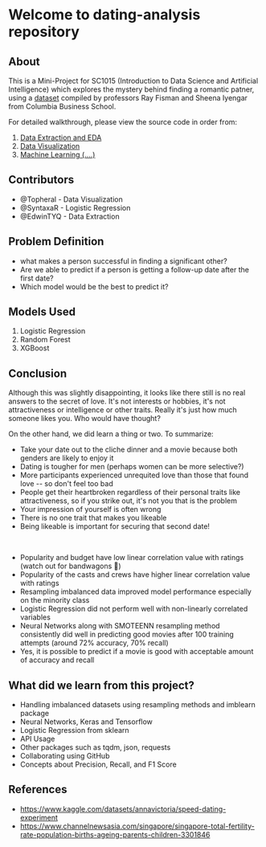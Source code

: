 # Welcome to dating-analysis repository

## About
This is a Mini-Project for SC1015 (Introduction to Data Science and Artificial Intelligence) which explores the mystery behind finding a romantic patner, using a [dataset](https://www.kaggle.com/datasets/annavictoria/speed-dating-experiment) compiled by professors Ray Fisman and Sheena Iyengar from Columbia Business School. 
<br>

For detailed walkthrough, please view the source code in order from:


1. [Data Extraction and EDA](https://github.com/Topheral/Dating-analysis/blob/main/Data%20Extraction%20and%20EDA.ipynb)
2. [Data Visualization](https://github.com/Topheral/Dating-analysis/blob/main/Data%20Visualisation.ipynb)
3. [Machine Learning (....) ](https://github.com/nicklimmm/movie-analysis/blob/main/data-resampling-and-splitting.ipynb)

  
## Contributors

- @Topheral - Data Visualization
- @SyntaxaR - Logistic Regression
- @EdwinTYQ - Data Extraction

## Problem Definition

- what makes a person successful in finding a significant other?
- Are we able to predict if a person is getting a follow-up date after the first date?
- Which model would be the best to predict it?

## Models Used

1. Logistic Regression
2. Random Forest
3. XGBoost

## Conclusion

Although this was slightly disappointing, it looks like there still is no real answers to the secret of love. It's not interests or hobbies, it's not attractiveness or intelligence or other traits. Really it's just how much someone likes you. Who would have thought?

On the other hand, we did learn a thing or two. To summarize:

- Take your date out to the cliche dinner and a movie because both genders are likely to enjoy it
- Dating is tougher for men (perhaps women can be more selective?)
- More participants experienced unrequited love than those that found love -- so don't feel too bad
- People get their heartbroken regardless of their personal traits like attractiveness, so if you strike out, it's not you that is the problem
- Your impression of yourself is often wrong
- There is no one trait that makes you likeable
- Being likeable is important for securing that second date!
<br>

- Popularity and budget have low linear correlation value with ratings (watch out for bandwagons 🤣)
- Popularity of the casts and crews have higher linear correlation value with ratings
- Resampling imbalanced data improved model performance especially on the minority class
- Logistic Regression did not perform well with non-linearly correlated variables
- Neural Networks along with SMOTEENN resampling method consistently did well in predicting good movies after 100 training attempts (around 72% accuracy, 70% recall)
- Yes, it is possible to predict if a movie is good with acceptable amount of accuracy and recall

## What did we learn from this project?

- Handling imbalanced datasets using resampling methods and imblearn package
- Neural Networks, Keras and Tensorflow
- Logistic Regression from sklearn
- API Usage
- Other packages such as tqdm, json, requests
- Collaborating using GitHub
- Concepts about Precision, Recall, and F1 Score

## References

- <https://www.kaggle.com/datasets/annavictoria/speed-dating-experiment>
- <https://www.channelnewsasia.com/singapore/singapore-total-fertility-rate-population-births-ageing-parents-children-3301846>





